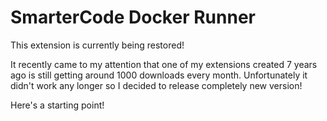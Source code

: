 # SmarterCode Docker Runner

This extension is currently being restored!

It recently came to my attention that one of my extensions created 7 years ago is still getting around 1000 downloads every month. Unfortunately it didn't work any longer so I decided to release completely new version!

Here's a starting point!

